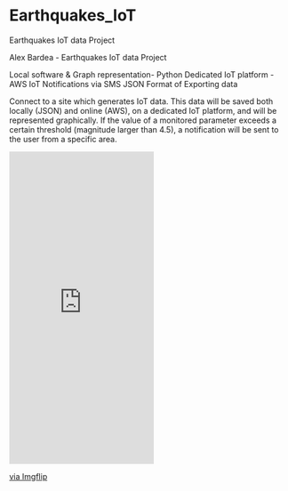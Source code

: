 # Earthquakes_IoT
Earthquakes IoT data Project

Alex Bardea - Earthquakes IoT data Project

 Local software & Graph representation- Python
 Dedicated IoT platform - AWS IoT
 Notifications via SMS
 JSON Format of Exporting data

   Connect to a site which generates IoT data. This data will be
 saved both locally (JSON) and online (AWS), on a dedicated IoT platform, and will be
 represented graphically. If the value of a monitored parameter exceeds a certain
 threshold (magnitude larger than 4.5), a notification will be sent to the user from
 a specific area.
 
<div style="width:260px;max-width:100%;"><div style="height:0;padding-bottom:216.15%;position:relative;"><iframe width="260" height="562" style="position:absolute;top:0;left:0;width:100%;height:100%;" frameBorder="0" src="https://imgflip.com/embed/50fhtf"></iframe></div><p><a href="https://imgflip.com/gif/50fhtf">via Imgflip</a></p></div>
